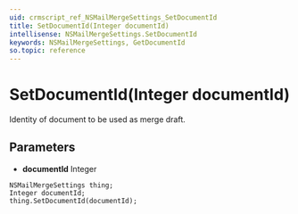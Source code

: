 ```yaml
---
uid: crmscript_ref_NSMailMergeSettings_SetDocumentId
title: SetDocumentId(Integer documentId)
intellisense: NSMailMergeSettings.SetDocumentId
keywords: NSMailMergeSettings, GetDocumentId
so.topic: reference
---
```


# SetDocumentId(Integer documentId)

Identity of document to be used as merge draft.

## Parameters

* **documentId** Integer

```crmscript
NSMailMergeSettings thing;
Integer documentId;
thing.SetDocumentId(documentId);
```

